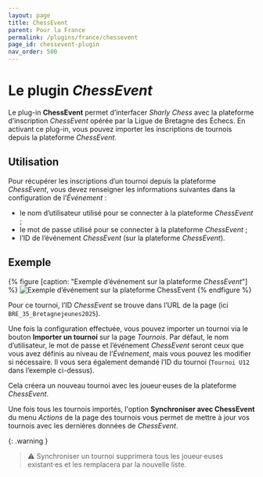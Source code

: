 ```yaml
---
layout: page
title: ChessEvent
parent: Pour la France
permalink: /plugins/france/chessevent
page_id: chessevent-plugin
nav_order: 500
---
```


# Le plugin _ChessEvent_

Le plug-in **ChessEvent** permet d’interfacer _Sharly Chess_ avec la plateforme d’inscription _ChessEvent_ opérée par la Ligue de Bretagne des Échecs.
En activant ce plug-in, vous pouvez importer les inscriptions de tournois depuis la plateforme _ChessEvent_.

## Utilisation

Pour récupérer les inscriptions d’un tournoi depuis la plateforme _ChessEvent_, vous devez renseigner les informations suivantes dans la configuration de l’_Événement_ :

- le nom d’utilisateur utilisé pour se connecter à la plateforme _ChessEvent_ ;
- le mot de passe utilisé pour se connecter à la plateforme _ChessEvent_ ;
- l’ID de l’événement _ChessEvent_ (sur la plateforme _ChessEvent_).

## Exemple

{% figure [caption: "Exemple d’événement sur la plateforme _ChessEvent_"] %}
![Exemple d’événement sur la plateforme _ChessEvent_](/assets/images/chessevent/chessevent-example.jpg)
{% endfigure %}

Pour ce tournoi, l’ID _ChessEvent_ se trouve dans l’URL de la page (ici `BRE_35_Bretagnejeunes2025`).

Une fois la configuration effectuée, vous pouvez importer un tournoi via le bouton **Importer un tournoi** sur la page _Tournois_.
Par défaut, le nom d’utilisateur, le mot de passe et l’événement _ChessEvent_ seront ceux que vous avez définis au niveau de l’_Événement_, mais vous pouvez les modifier si nécessaire.
Il vous sera également demandé l’ID du tournoi (`Tournoi U12` dans l’exemple ci-dessus).

Cela créera un nouveau tournoi avec les joueur·euses de la plateforme _ChessEvent_.

Une fois tous les tournois importés, l'option **Synchroniser avec ChessEvent** du menu _Actions_ de la page des tournois vous permet de mettre à jour vos tournois avec les dernières données de _ChessEvent_.

{: .warning }
> :warning: Synchroniser un tournoi supprimera tous les joueur·euses existant·es et les remplacera par la nouvelle liste.
